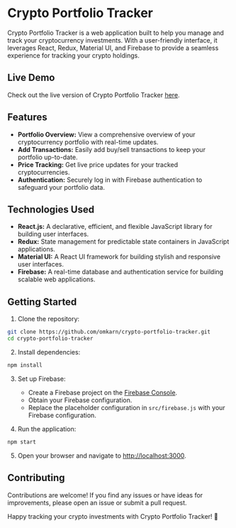 # Crypto Portfolio Tracker

Crypto Portfolio Tracker is a web application built to help you manage and track your cryptocurrency investments. With a user-friendly interface, it leverages React, Redux, Material UI, and Firebase to provide a seamless experience for tracking your crypto holdings.

## Live Demo

Check out the live version of Crypto Portfolio Tracker [here](https://crypto-portfolio-tracker-omkarnirmal.netlify.app/).

## Features

- **Portfolio Overview:** View a comprehensive overview of your cryptocurrency portfolio with real-time updates.
- **Add Transactions:** Easily add buy/sell transactions to keep your portfolio up-to-date.
- **Price Tracking:** Get live price updates for your tracked cryptocurrencies.
- **Authentication:** Securely log in with Firebase authentication to safeguard your portfolio data.

## Technologies Used

- **React.js:** A declarative, efficient, and flexible JavaScript library for building user interfaces.
- **Redux:** State management for predictable state containers in JavaScript applications.
- **Material UI:** A React UI framework for building stylish and responsive user interfaces.
- **Firebase:** A real-time database and authentication service for building scalable web applications.

## Getting Started

1. Clone the repository:

```bash
git clone https://github.com/omkarn/crypto-portfolio-tracker.git
cd crypto-portfolio-tracker
```

2. Install dependencies:

```bash
npm install
```

3. Set up Firebase:

   - Create a Firebase project on the [Firebase Console](https://console.firebase.google.com/).
   - Obtain your Firebase configuration.
   - Replace the placeholder configuration in `src/firebase.js` with your Firebase configuration.

4. Run the application:

```bash
npm start
```

5. Open your browser and navigate to [http://localhost:3000](http://localhost:3000).

## Contributing

Contributions are welcome! If you find any issues or have ideas for improvements, please open an issue or submit a pull request.

Happy tracking your crypto investments with Crypto Portfolio Tracker! 🚀
